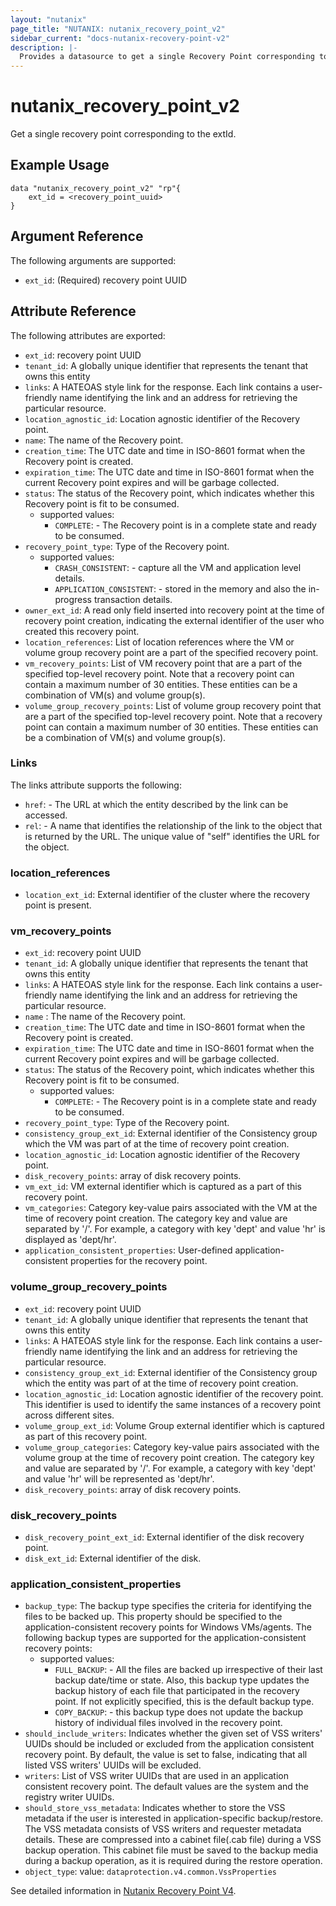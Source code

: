 ```yaml
---
layout: "nutanix"
page_title: "NUTANIX: nutanix_recovery_point_v2"
sidebar_current: "docs-nutanix-recovery-point-v2"
description: |-
  Provides a datasource to get a single Recovery Point corresponding to the extId.
---
```


# nutanix_recovery_point_v2

Get a single recovery point  corresponding to the extId.

## Example Usage

```hcl
data "nutanix_recovery_point_v2" "rp"{
    ext_id = <recovery_point_uuid>
}
```

## Argument Reference

The following arguments are supported:

* `ext_id`: (Required) recovery point UUID


## Attribute Reference

The following attributes are exported:

* `ext_id`: recovery point UUID
* `tenant_id`: A globally unique identifier that represents the tenant that owns this entity
* `links`: A HATEOAS style link for the response. Each link contains a user-friendly name identifying the link and an address for retrieving the particular resource.
* `location_agnostic_id`: Location agnostic identifier of the Recovery point.
* `name`: The name of the Recovery point.
* `creation_time`: The UTC date and time in ISO-8601 format when the Recovery point is created.
* `expiration_time`: The UTC date and time in ISO-8601 format when the current Recovery point expires and will be garbage collected.
* `status`: The status of the Recovery point, which indicates whether this Recovery point is fit to be consumed.
  * supported values:
      * `COMPLETE`: -  The Recovery point is in a complete state and ready to be consumed.
* `recovery_point_type`: Type of the Recovery point.
    * supported values:
      * `CRASH_CONSISTENT`: -  capture all the VM and application level details.
      * `APPLICATION_CONSISTENT`: -  stored in the memory and also the in-progress transaction details.
* `owner_ext_id`: A read only field inserted into recovery point at the time of recovery point creation, indicating the external identifier of the user who created this recovery point.
* `location_references`: List of location references where the VM or volume group recovery point are a part of the specified recovery point.
* `vm_recovery_points`: List of VM recovery point that are a part of the specified top-level recovery point. Note that a recovery point can contain a maximum number of 30 entities. These entities can be a combination of VM(s) and volume group(s).
* `volume_group_recovery_points`: List of volume group recovery point that are a part of the specified top-level recovery point. Note that a recovery point can contain a maximum number of 30 entities. These entities can be a combination of VM(s) and volume group(s).

### Links
The links attribute supports the following:

* `href`: - The URL at which the entity described by the link can be accessed.
* `rel`: - A name that identifies the relationship of the link to the object that is returned by the URL. The unique value of "self" identifies the URL for the object.


### location_references

* `location_ext_id`: External identifier of the cluster where the recovery point is present.

### vm_recovery_points
* `ext_id`: recovery point UUID
* `tenant_id`: A globally unique identifier that represents the tenant that owns this entity
* `links`: A HATEOAS style link for the response. Each link contains a user-friendly name identifying the link and an address for retrieving the particular resource.
* `name` : The name of the Recovery point.
* `creation_time`: The UTC date and time in ISO-8601 format when the Recovery point is created.
* `expiration_time`: The UTC date and time in ISO-8601 format when the current Recovery point expires and will be garbage collected.
* `status`: The status of the Recovery point, which indicates whether this Recovery point is fit to be consumed.
  * supported values:
      * `COMPLETE`: -  The Recovery point is in a complete state and ready to be consumed.
* `recovery_point_type`: Type of the Recovery point.
* `consistency_group_ext_id`: External identifier of the Consistency group which the VM was part of at the time of recovery point creation.
* `location_agnostic_id`: Location agnostic identifier of the Recovery point.
* `disk_recovery_points`: array of disk recovery points.
* `vm_ext_id`: VM external identifier which is captured as a part of this recovery point.
* `vm_categories`: Category key-value pairs associated with the VM at the time of recovery point creation. The category key and value are separated by '/'. For example, a category with key 'dept' and value 'hr' is displayed as 'dept/hr'.
* `application_consistent_properties`: User-defined application-consistent properties for the recovery point.

### volume_group_recovery_points
* `ext_id`: recovery point UUID
* `tenant_id`: A globally unique identifier that represents the tenant that owns this entity
* `links`: A HATEOAS style link for the response. Each link contains a user-friendly name identifying the link and an address for retrieving the particular resource.
* `consistency_group_ext_id`: External identifier of the Consistency group which the entity was part of at the time of recovery point creation.
* `location_agnostic_id`: Location agnostic identifier of the recovery point. This identifier is used to identify the same instances of a recovery point across different sites.
* `volume_group_ext_id`: Volume Group external identifier which is captured as part of this recovery point.
* `volume_group_categories`: Category key-value pairs associated with the volume group at the time of recovery point creation. The category key and value are separated by '/'. For example, a category with key 'dept' and value 'hr' will be represented as 'dept/hr'.
* `disk_recovery_points`: array of disk recovery points.


### disk_recovery_points
* `disk_recovery_point_ext_id`: External identifier of the disk recovery point.
* `disk_ext_id`: External identifier of the disk.


### application_consistent_properties
* `backup_type`: The backup type specifies the criteria for identifying the files to be backed up. This property should be specified to the application-consistent recovery points for Windows VMs/agents. The following backup types are supported for the application-consistent recovery points:
  * supported values:
    * `FULL_BACKUP`: -  All the files are backed up irrespective of their last backup date/time or state. Also, this backup type updates the backup history of each file that participated in the recovery point. If not explicitly specified, this is the default backup type.
    * `COPY_BACKUP`: -  this backup type does not update the backup history of individual files involved in the recovery point.
* `should_include_writers`: Indicates whether the given set of VSS writers' UUIDs should be included or excluded from the application consistent recovery point. By default, the value is set to false, indicating that all listed VSS writers' UUIDs will be excluded.
* `writers`: List of VSS writer UUIDs that are used in an application consistent recovery point. The default values are the system and the registry writer UUIDs.
* `should_store_vss_metadata`: Indicates whether to store the VSS metadata if the user is interested in application-specific backup/restore. The VSS metadata consists of VSS writers and requester metadata details. These are compressed into a cabinet file(.cab file) during a VSS backup operation. This cabinet file must be saved to the backup media during a backup operation, as it is required during the restore operation.
* `object_type`: value: `dataprotection.v4.common.VssProperties`


See detailed information in [Nutanix Recovery Point V4](https://developers.nutanix.com/api-reference?namespace=dataprotection&version=v4.0.b1).